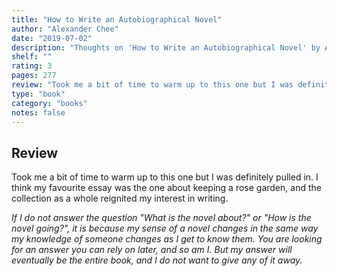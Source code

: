 ```yaml
---
title: "How to Write an Autobiographical Novel"
author: "Alexander Chee"
date: "2019-07-02"
description: "Thoughts on 'How to Write an Autobiographical Novel' by Alexander Chee."
shelf: ""
rating: 3
pages: 277
review: "Took me a bit of time to warm up to this one but I was definitely pulled in. I think my favourite essay was the one about keeping a rose garden, and the collection as a whole reignited my interest in writing. <br/><br/><i>If I do not answer the question 'What is the novel about?' or 'How is the novel going?', it is because my sense of a novel changes in the same way my knowledge of someone changes as I get to know them. You are looking for an answer you can rely on later, and so am I. But my answer will eventually be the entire book, and I do not want to give any of it away.</i>"
type: "book"
category: "books"
notes: false
---
```


## Review

Took me a bit of time to warm up to this one but I was definitely pulled in. I think my favourite essay was the one about keeping a rose garden, and the collection as a whole reignited my interest in writing.

_If I do not answer the question "What is the novel about?" or "How is the novel going?", it is because my sense of a novel changes in the same way my knowledge of someone changes as I get to know them. You are looking for an answer you can rely on later, and so am I. But my answer will eventually be the entire book, and I do not want to give any of it away._
